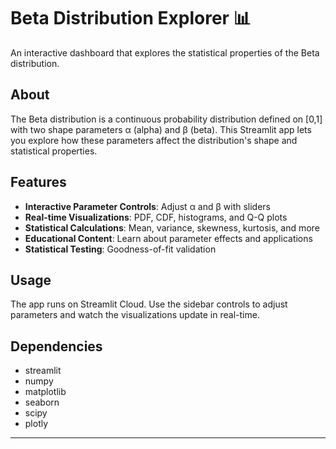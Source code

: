 # Beta Distribution Explorer 📊

An interactive dashboard that explores the statistical properties of the Beta distribution.

## About

The Beta distribution is a continuous probability distribution defined on [0,1] with two shape parameters α (alpha) and β (beta). This Streamlit app lets you explore how these parameters affect the distribution's shape and statistical properties.

## Features

- **Interactive Parameter Controls**: Adjust α and β with sliders
- **Real-time Visualizations**: PDF, CDF, histograms, and Q-Q plots
- **Statistical Calculations**: Mean, variance, skewness, kurtosis, and more
- **Educational Content**: Learn about parameter effects and applications
- **Statistical Testing**: Goodness-of-fit validation

## Usage

The app runs on Streamlit Cloud. Use the sidebar controls to adjust parameters and watch the visualizations update in real-time.

## Dependencies

- streamlit
- numpy
- matplotlib
- seaborn
- scipy
- plotly

---
